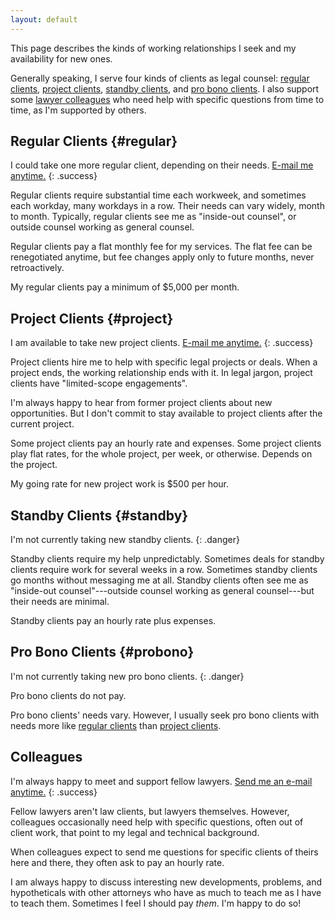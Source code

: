 ```yaml
---
layout: default
---
```


This page describes the kinds of working relationships I seek and my availability for new ones.

Generally speaking, I serve four kinds of clients as legal counsel: [regular clients](#regular), [project clients](#project), [standby clients](#standby), and [pro bono clients](#probono).  I also support some [lawyer colleagues](#colleagues) who need help with specific questions from time to time, as I'm supported by others.

## Regular Clients {#regular}

I could take one more regular client, depending on their needs.  [E-mail me anytime.](mailto:kyle@kemitchell.com)
{: .success}

Regular clients require substantial time each workweek, and sometimes each workday, many workdays in a row.  Their needs can vary widely, month to month.  Typically, regular clients see me as "inside-out counsel", or outside counsel working as general counsel.

Regular clients pay a flat monthly fee for my services.  The flat fee can be renegotiated anytime, but fee changes apply only to future months, never retroactively.

My regular clients pay a minimum of $5,000 per month.

## Project Clients {#project}

I am available to take new project clients.  [E-mail me anytime.](mailto:kyle@kemitchell.com)
{: .success}

Project clients hire me to help with specific legal projects or deals.  When a project ends, the working relationship ends with it.  In legal jargon, project clients have "limited-scope engagements".

I'm always happy to hear from former project clients about new opportunities.  But I don't commit to stay available to project clients after the current project.

Some project clients pay an hourly rate and expenses.  Some project clients play flat rates, for the whole project, per week, or otherwise.  Depends on the project.

My going rate for new project work is $500 per hour.

## Standby Clients {#standby}

I'm not currently taking new standby clients.
{: .danger}

Standby clients require my help unpredictably.  Sometimes deals for standby clients require work for several weeks in a row.  Sometimes standby clients go months without messaging me at all.  Standby clients often see me as "inside-out counsel"---outside counsel working as general counsel---but their needs are minimal.

Standby clients pay an hourly rate plus expenses.

## Pro Bono Clients {#probono}

I'm not currently taking new pro bono clients.
{: .danger}

Pro bono clients do not pay.

Pro bono clients' needs vary.  However, I usually seek pro bono clients with needs more like [regular clients](#regular) than [project clients](#project).

## Colleagues

I'm always happy to meet and support fellow lawyers.  [Send me an e-mail anytime.](mailto:kyle@kemitchell.com)
{: .success}

Fellow lawyers aren't law clients, but lawyers themselves.  However, colleagues occasionally need help with specific questions, often out of client work, that point to my legal and technical background.

When colleagues expect to send me questions for specific clients of theirs here and there, they often ask to pay an hourly rate.

I am always happy to discuss interesting new developments, problems, and hypotheticals with other attorneys who have as much to teach me as I have to teach them.  Sometimes I feel I should pay _them_.  I'm happy to do so!

